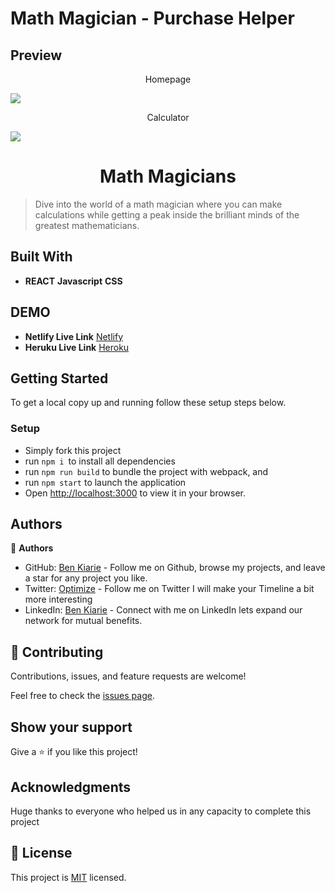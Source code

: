 # Math Magician - Purchase Helper

## Preview
<p align="center">Homepage</p>

<img src="./src/assets/homepage.png">

<p align="center">Calculator</p>

<img src="./src/assets/calculator.png">

<h1 align="center"> Math Magicians </h1>

> Dive into the world of a math magician where you can make calculations while getting a peak inside the brilliant minds of the greatest mathematicians.



## Built With

- **REACT** **Javascript** **CSS** 

## DEMO

- **Netlify Live Link** [Netlify](https://espada-math-magician.netlify.app/)
- **Heruku Live Link** [Heroku](https://espada-math-magician.herokuapp.com/)
  

## Getting Started

To get a local copy up and running follow these setup steps below.

### Setup

- Simply fork this project
- run `npm i `to install all dependencies
- run `npm run build` to bundle the project with webpack, and
- run `npm start` to launch the application
- Open [http://localhost:3000](http://localhost:3000) to view it in your browser.

## Authors

👤 **Authors**

- GitHub: [Ben Kiarie](https://github.com/Benmuiruri) - Follow me on Github, browse my projects, and leave a star for any project you like.
- Twitter: [Optimize](https://twitter.com/_optimize) - Follow me on Twitter I will make your Timeline a bit more interesting
- LinkedIn: [Ben Kiarie](https://www.linkedin.com/in/benjamin-kiarie-180b66149/) - Connect with me on LinkedIn lets expand our network for mutual benefits.

## 🤝 Contributing

Contributions, issues, and feature requests are welcome!

Feel free to check the [issues page](https://github.com/Benmuiruri/math-magician/issues).

## Show your support

Give a ⭐️ if you like this project!

## Acknowledgments

Huge thanks to everyone who helped us in any capacity to complete this project

## 📝 License

This project is [MIT](https://opensource.org/licenses/MIT) licensed.

